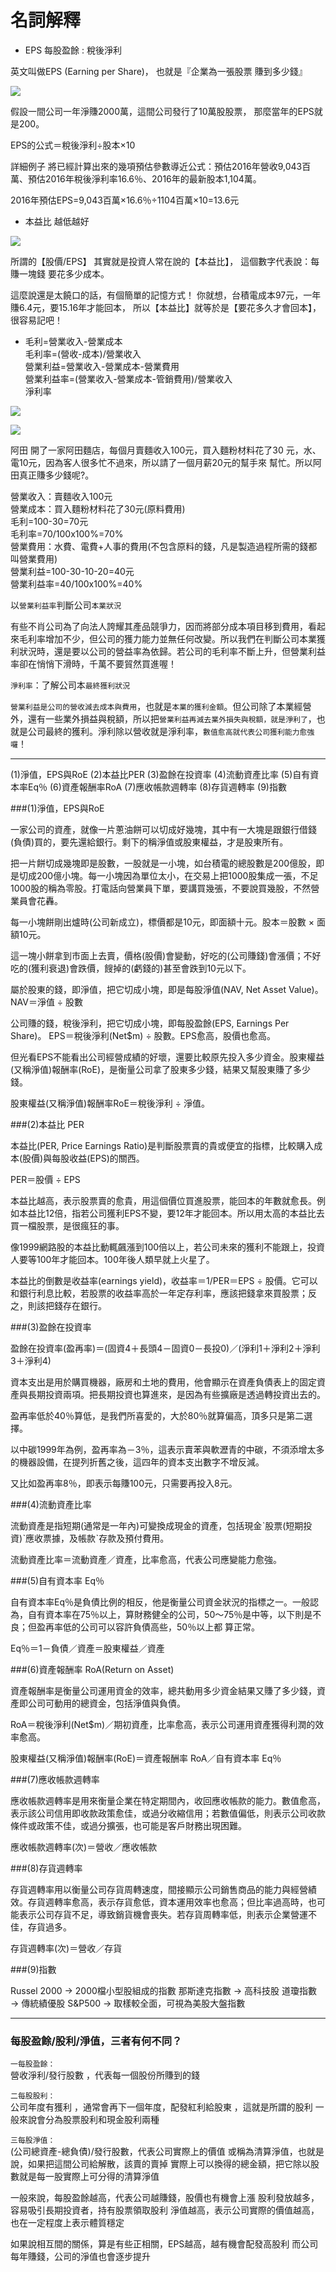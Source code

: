 # 名詞解釋

- EPS 每股盈餘 : 稅後淨利

英文叫做EPS (Earning per Share)，
也就是『企業為一張股票 賺到多少錢』

![](images/20141027140237052.jpg)

假設一間公司一年淨賺2000萬，這間公司發行了10萬股股票，
那麼當年的EPS就是200。

EPS的公式＝稅後淨利÷股本×10

詳細例子 將已經計算出來的幾項預估參數導近公式：預估2016年營收9,043百萬、預估2016年稅後淨利率16.6％、2016年的最新股本1,104萬。

2016年預估EPS=9,043百萬×16.6％÷1104百萬×10=13.6元

- 本益比  越低越好

![](images/20131128145403420.png)

所謂的【股價/EPS】 其實就是投資人常在說的【本益比】，
這個數字代表說：每賺一塊錢 要花多少成本。
 
這麼說還是太饒口的話，有個簡單的記憶方式！
你就想，台積電成本97元，一年賺6.4元，要15.16年才能回本，
所以【本益比】就等於是【要花多久才會回本】，很容易記吧！


- 毛利=營業收入-營業成本<br>
毛利率=(營收-成本)/營業收入<br>
營業利益=營業收入-營業成本-營業費用<br>
營業利益率=(營業收入-營業成本-管銷費用)/營業收入<br>
淨利率<br>



![](images/net-profit-vs-other1.jpg)

![](images/41.png)



阿田 開了一家阿田麵店，每個月賣麵收入100元，買入麵粉材料花了30
元，水、電10元，因為客人很多忙不過來，所以請了一個月薪20元的幫手來
幫忙。所以阿田真正賺多少錢呢?。


營業收入：賣麵收入100元<br>
營業成本：買入麵粉材料花了30元(原料費用)<br>
毛利=100-30=70元<br>
毛利率=70/100x100%=70%<br>
營業費用：水費、電費+人事的費用(不包含原料的錢，凡是製造過程所需的錢都叫營業費用)<br>
營業利益=100-30-10-20=40元<br>
營業利益率=40/100x100%=40%<br>


以`營業利益率`判斷公司`本業狀況`

有些不肖公司為了向法人誇耀其產品競爭力，因而將部分成本項目移到費用，看起來毛利率增加不少，但公司的獲力能力並無任何改變。所以我們在判斷公司本業獲利狀況時，還是要以公司的營益率為依歸。若公司的毛利率不斷上升，但營業利益率卻在悄悄下滑時，千萬不要貿然買進喔！

`淨利率`：了解公司本`最終獲利狀況`

`營業利益是公司的營收減去成本與費用`，也就是`本業的獲利金額`。但公司除了本業經營外，還有一些業外損益與稅額，所以把`營業利益再減去業外損失與稅額，就是淨利了`，也就是公司最終的獲利。淨利除以營收就是淨利率，`數值愈高就代表公司獲利能力愈強囉`！

---

(1)淨值，EPS與RoE      (2)本益比PER      (3)盈餘在投資率 
(4)流動資產比率      (5)自有資本率Eq％      (6)資產報酬率RoA 
(7)應收帳款週轉率      (8)存貨週轉率      (9)指數 




###(1)淨值，EPS與RoE

一家公司的資產，就像一片蔥油餅可以切成好幾塊，其中有一大塊是跟銀行借錢(負債)買的，要先還給銀行。剩下的稱淨值或股東權益，才是股東所有。

把一片餅切成幾塊即是股數，一股就是一小塊，如台積電的總股數是200億股，即是切成200億小塊。每一小塊因為單位太小，在交易上把1000股集成一張，不足1000股的稱為零股。打電話向營業員下單，要講買幾張，不要說買幾股，不然營業員會花轟。

每一小塊餅剛出爐時(公司新成立)，標價都是10元，即面額十元。股本＝股數 × 面額10元。

這一塊小餅拿到市面上去賣，價格(股價)會變動，好吃的(公司賺錢)會漲價；不好吃的(獲利衰退)會跌價，餿掉的(虧錢的)甚至會跌到10元以下。

屬於股東的錢，即淨值，把它切成小塊，即是每股淨值(NAV, Net Asset Value)。
NAV＝淨值 ÷ 股數

公司賺的錢，稅後淨利，把它切成小塊，即每股盈餘(EPS, Earnings Per Share)。
EPS＝稅後淨利(Net$m) ÷ 股數。EPS愈高，股價也愈高。

但光看EPS不能看出公司經營成績的好壞，還要比較原先投入多少資金。股東權益(又稱淨值)報酬率(RoE)，是衡量公司拿了股東多少錢，結果又幫股東賺了多少錢。

股東權益(又稱淨值)報酬率RoE＝稅後淨利 ÷ 淨值。

 


###(2)本益比 PER

本益比(PER, Price Earnings Ratio)是判斷股票賣的貴或便宜的指標，比較購入成本(股價)與每股收益(EPS)的關西。

PER＝股價 ÷ EPS

本益比越高，表示股票賣的愈貴，用這個價位買進股票，能回本的年數就愈長。例如本益比12倍，指若公司獲利EPS不變，要12年才能回本。所以用太高的本益比去買一檔股票，是很瘋狂的事。

像1999網路股的本益比動輒飆漲到100倍以上，若公司未來的獲利不能跟上，投資人要等100年才能回本。100年後人類早就上火星了。

本益比的倒數是收益率(earnings yield)，收益率＝1/PER＝EPS ÷ 股價。它可以和銀行利息比較，若股票的收益率高於一年定存利率，應該把錢拿來買股票；反之，則該把錢存在銀行。

 


###(3)盈餘在投資率

盈餘在投資率(盈再率)＝(固資4＋長頭4－固資0－長投0)／(淨利1＋淨利2＋淨利3＋淨利4)

資本支出是用於購買機器，廠房和土地的費用，他會顯示在資產負債表上的固定資產與長期投資兩項。把長期投資也算進來，是因為有些擴廠是透過轉投資出去的。

盈再率低於40％算低，是我們所喜愛的，大於80％就算偏高，頂多只是第二選擇。

以中碳1999年為例，盈再率為－3％，這表示賣苯與軟瀝青的中碳，不須添增太多的機器設備，在提列折舊之後，這四年的資本支出數字不增反減。

又比如盈再率8％，即表示每賺100元，只需要再投入8元。

 


###(4)流動資產比率

流動資產是指短期(通常是一年內)可變換成現金的資產，包括現金ˋ股票(短期投資)ˋ應收票據，及帳款ˋ存款及預付費用。

流動資產比率＝流動資產／資產，比率愈高，代表公司應變能力愈強。

 


###(5)自有資本率 Eq％

自有資本率Eq％是負債比例的相反，他是衡量公司資金狀況的指標之一。一般認為，自有資本率在75％以上，算財務健全的公司，50～75％是中等，以下則是不良；但盈再率低的公司可以容許負債高些，50％以上都 算正常。

Eq％＝1－負債／資產＝股東權益／資產

 


###(6)資產報酬率 RoA(Return on Asset)

資產報酬率是衡量公司運用資金的效率，總共動用多少資金結果又賺了多少錢，資產即公司可動用的總資金，包括淨值與負債。

RoA＝稅後淨利(Net$m)／期初資產，比率愈高，表示公司運用資產獲得利潤的效率愈高。

股東權益(又稱淨值)報酬率(RoE)＝資產報酬率 RoA／自有資本率 Eq％
 


###(7)應收帳款週轉率

應收帳款週轉率是用來衡量企業在特定期間內，收回應收帳款的能力。數值愈高，表示該公司信用即收款政策愈佳，或過分收縮信用；若數值偏低，則表示公司收款條件或政策不佳，或過分擴張，也可能是客戶財務出現困難。

應收帳款週轉率(次)＝營收／應收帳款

 


###(8)存貨週轉率

存貨週轉率用以衡量公司存貨周轉速度，間接顯示公司銷售商品的能力與經營績效。存貨週轉率愈高，表示存貨愈低，資本運用效率也愈高；但比率過高時，也可能表示公司存貨不足，導致銷貨機會喪失。若存貨周轉率低，則表示企業營運不佳，存貨過多。

存貨週轉率(次)＝營收／存貨

 


###(9)指數

Russel 2000 → 2000檔小型股組成的指數
那斯達克指數 → 高科技股
道瓊指數 → 傳統績優股
S&P500 → 取樣較全面，可視為美股大盤指數


--- 

### 每股盈餘/股利/淨值，三者有何不同？

`一每股盈餘： `<br>
營收淨利/發行股數 ，代表每一個股份所賺到的錢 

`二每股股利： `<br>
公司年度有獲利 ，通常會再下一個年度，配發紅利給股東 ，這就是所謂的股利 
一般來說會分為股票股利和現金股利兩種 

`三每股淨值：`<br>
(公司總資產-總負債)/發行股數，代表公司實際上的價值 
或稱為清算淨值，也就是說，如果把這間公司給解散，該賣的賣掉 
實際上可以換得的總金額，把它除以股數就是每一股實際上可分得的清算淨值 

一般來說，每股盈餘越高，代表公司越賺錢，股價也有機會上漲 
股利發放越多，容易吸引長期投資者，持有股票領取股利 
淨值越高，表示公司實際的價值越高，也在一定程度上表示體質穩定 

如果說相互間的關係，算是有些正相關，EPS越高，越有機會配發高股利 
而公司每年賺錢，公司的淨值也會逐步提升 